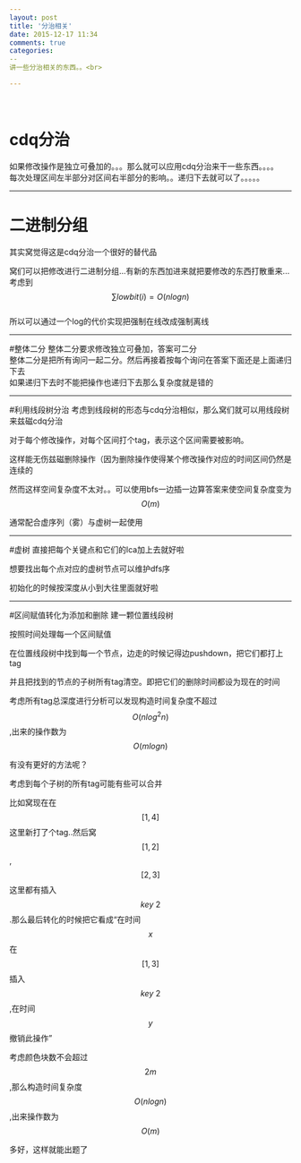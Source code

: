 ```yaml
---
layout: post
title: '分治相关'
date: 2015-12-17 11:34
comments: true
categories: 
--
讲一些分治相关的东西。。<br>

---
```

<br>

# cdq分治
如果修改操作是独立可叠加的。。。那么就可以应用cdq分治来干一些东西。。。。<br>
每次处理区间左半部分对区间右半部分的影响。。递归下去就可以了。。。。。<br>

---

# 二进制分组
其实窝觉得这是cdq分治一个很好的替代品<br>
<script type="text/javascript" src="http://cdn.mathjax.org/mathjax/latest/MathJax.js?config=default"></script>
窝们可以把修改进行二进制分组...有新的东西加进来就把要修改的东西打散重来...<br>
考虑到$$\sum lowbit(i) = O(nlogn)$$<br>
所以可以通过一个log的代价实现把强制在线改成强制离线<br>

---

#整体二分
整体二分要求修改独立可叠加，答案可二分<br>
整体二分是把所有询问一起二分。然后再接着按每个询问在答案下面还是上面递归下去<br>
如果递归下去时不能把操作也递归下去那么复杂度就是错的<br>

---

#利用线段树分治
考虑到线段树的形态与cdq分治相似，那么窝们就可以用线段树来兹磁cdq分治

对于每个修改操作，对每个区间打个tag，表示这个区间需要被影响。

这样能无伤兹磁删除操作（因为删除操作使得某个修改操作对应的时间区间仍然是连续的

然而这样空间复杂度不太对。。可以使用bfs一边插一边算答案来使空间复杂度变为$$O(m)$$

通常配合虚序列（雾）与虚树一起使用

---

#虚树
直接把每个关键点和它们的lca加上去就好啦

想要找出每个点对应的虚树节点可以维护dfs序

初始化的时候按深度从小到大往里面就好啦

---

#区间赋值转化为添加和删除
建一颗位置线段树

按照时间处理每一个区间赋值

在位置线段树中找到每一个节点，边走的时候记得边pushdown，把它们都打上tag

并且把找到的节点的子树所有tag清空。即把它们的删除时间都设为现在的时间

考虑所有tag总深度进行分析可以发现构造时间复杂度不超过$$O(nlog^2n)$$,出来的操作数为$$O(mlogn)$$

有没有更好的方法呢？

考虑到每个子树的所有tag可能有些可以合并

比如窝现在在$$[1,4]$$这里新打了个tag..然后窝$$[1,2]$$,$$[2,3]$$这里都有插入$$key~2$$.那么最后转化的时候把它看成“在时间$$x$$在$$[1,3]$$插入$$key~2$$,在时间$$y$$撤销此操作”

考虑颜色块数不会超过$$2m$$,那么构造时间复杂度$$O(nlogn)$$,出来操作数为$$O(m)$$

多好，这样就能出题了
